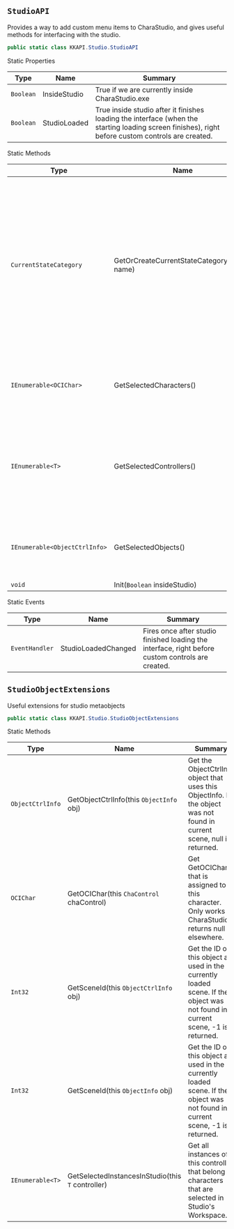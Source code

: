 ## `StudioAPI`

Provides a way to add custom menu items to CharaStudio, and gives useful methods for interfacing with the studio.
```csharp
public static class KKAPI.Studio.StudioAPI

```

Static Properties

| Type | Name | Summary | 
| --- | --- | --- | 
| `Boolean` | InsideStudio | True if we are currently inside CharaStudio.exe | 
| `Boolean` | StudioLoaded | True inside studio after it finishes loading the interface (when the starting loading screen finishes),  right before custom controls are created. | 


Static Methods

| Type | Name | Summary | 
| --- | --- | --- | 
| `CurrentStateCategory` | GetOrCreateCurrentStateCategory(`String` name) | Add a new custom category to the Anim &gt; CurrentState tab in the studio top-left menu.  Can use this at any point. Always returns null outside of studio.  If the name is empty or null, the Misc/Other category is returned. | 
| `IEnumerable<OCIChar>` | GetSelectedCharacters() | Get all character objects currently selected in Studio's Workspace. | 
| `IEnumerable<T>` | GetSelectedControllers() | Get all instances of this controller that belong to characters that are selected in Studio's Workspace. | 
| `IEnumerable<ObjectCtrlInfo>` | GetSelectedObjects() | Get all objects (all types) currently selected in Studio's Workspace. | 
| `void` | Init(`Boolean` insideStudio) |  | 


Static Events

| Type | Name | Summary | 
| --- | --- | --- | 
| `EventHandler` | StudioLoadedChanged | Fires once after studio finished loading the interface, right before custom controls are created. | 


## `StudioObjectExtensions`

Useful extensions for studio metaobjects
```csharp
public static class KKAPI.Studio.StudioObjectExtensions

```

Static Methods

| Type | Name | Summary | 
| --- | --- | --- | 
| `ObjectCtrlInfo` | GetObjectCtrlInfo(this `ObjectInfo` obj) | Get the ObjectCtrlInfo object that uses this ObjectInfo.  If the object was not found in current scene, null is returned. | 
| `OCIChar` | GetOCIChar(this `ChaControl` chaControl) | Get GetOCIChar that is assigned to this character. Only works in CharaStudio, returns null elsewhere. | 
| `Int32` | GetSceneId(this `ObjectCtrlInfo` obj) | Get the ID of this object as used in the currently loaded scene.  If the object was not found in current scene, -1 is returned. | 
| `Int32` | GetSceneId(this `ObjectInfo` obj) | Get the ID of this object as used in the currently loaded scene.  If the object was not found in current scene, -1 is returned. | 
| `IEnumerable<T>` | GetSelectedInstancesInStudio(this `T` controller) | Get all instances of this controller that belong to characters that are selected in Studio's Workspace. | 


